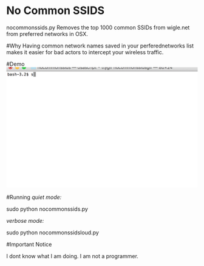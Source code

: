 # No Common SSIDS 
nocommonssids.py Removes the top 1000 common SSIDs from wigle.net from preferred networks in OSX. 

#Why
Having common network names saved in your perferednetworks list makes it easier for bad actors to intercept your wireless traffic. 

#Demo
<img src="https://raw.githubusercontent.com/jgamblin/nocommonssids/master/nocommonssids.gif" width="600">

#Running
*quiet mode:*

sudo python nocommonssids.py

*verbose mode:*

sudo python nocommonssidsloud.py 

#Important Notice

I dont know what I am doing. I am not a programmer.   
